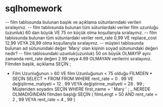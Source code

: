 # sqlhomework
-- film tablosunda bulunan başlık ve açıklama sütunlarındaki verileri sıralayınız.
-- film tablosunda bulunan tüm sütunlardaki veriler film uzunluğu (uzunluk) 60 dan büyük VE 75 on küçük olma koşullarıyla sıralayınız.
-- film tablosunda bulunan tüm sütunlardaki veriler rent_rate 0,99 VE replace_cost 12,99 VEYA 28,99 olma koşullarıyla sıralayınız.
-- müşteri tablosunda bulunan ad sütunundaki değer 'Mary' olan kişinin soyad sütunundaki değeri nedir?
-- film tablosundaki uzunluk(uzunluk) 50 on büyük OLMAYIP aynı zamanda rent_rate değeri 2.99 veya 4.99 OLMAYAN verilerini sıralayınız.
Filmden başlık, açıklama SEÇİN ;
 *  Film Uzunluğunun > 60 VE film Uzunluğunun < 75 olduğu FİLMDEN * SEÇİN 
SELECT  *  FROM FROM WHERE rent_rate = 0 . 99  VE değiştirme_maliyeti = 12 . 99  VEYA değiştirme_maliyeti =  28 . 99 ;
Müşteriden soyadını SEÇİN WHERE first_name = ' Mary ' ; _
NEREDE OLMADIĞINDAN filmden başlığı SEÇİN ( filmLengt = 50 AND rent_rate = 2 , 99 VEYA rent_rate = 4 , 99 ) 
